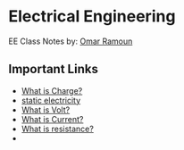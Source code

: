 # Electrical Engineering 

EE Class Notes by: [Omar Ramoun](https://ramoun.me)

## Important Links

- [What is Charge?](https://www.youtube.com/watch?v=uNGHufsPZgE)
- [static electricity](https://www.youtube.com/watch?v=W9cYs7M7DbI)
- [What is Volt?]()
- [What is Current?]()
- [What is resistance?]()
- 
